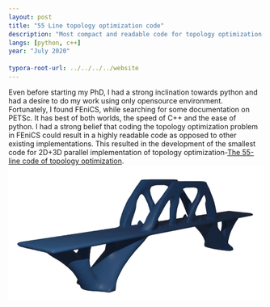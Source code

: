 ```yaml
---
layout: post
title: "55 Line topology optimization code"
description: "Most compact and readable code for topology optimization."
langs: [python, c++]
year: "July 2020"

typora-root-url: ../../../../website
---
```


Even before starting my PhD, I had a strong inclination towards python and had a desire to do my work using only opensource environment. Fortunately, I found FEniCS, while searching for some documentation on PETSc. It has best of both worlds, the speed of C++ and the ease of python. I had a strong belief that coding the topology optimization problem in FEniCS could result in a highly readable code as opposed to other existing implementations. This resulted in the development of the smallest code for 2D+3D parallel implementation of topology optimization-[The 55-line code of topology optimization](https://www.researchgate.net/publication/347300347_A_55-line_code_for_large-scale_parallel_topology_optimization_in_2D_and_3D). 
![55line](/assets/images/55line.png)

